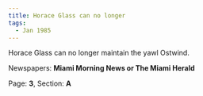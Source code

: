 ```yaml
---  
title: Horace Glass can no longer  
tags:  
  - Jan 1985  
---  
```

  
Horace Glass can no longer maintain the yawl Ostwind.  
  
Newspapers: **Miami Morning News or The Miami Herald**  
  
Page: **3**, Section: **A** 
